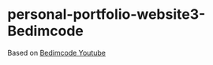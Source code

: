 # personal-portfolio-website3-Bedimcode

Based on [Bedimcode Youtube](https://www.youtube.com/watch?v=5-_2z-DdWng&list=PL07efmqYWHZ_rVeQ1ws0ER9eL6cxo-d5V&index=3)
